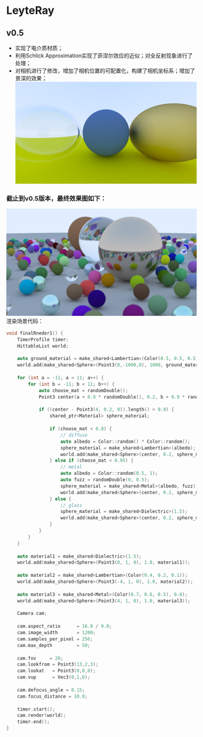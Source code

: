 # LeyteRay

## v0.5
- 实现了电介质材质；
- 利用Schlick Approximation实现了菲涅尔效应的近似；对全反射现象进行了处理；
- 对相机进行了修改，增加了相机位置的可配置化，构建了相机坐标系；增加了景深的效果；
![image7.png](result/image7.png)


### 截止到v0.5版本，最终效果图如下：
![image_final2.png](result/image_final2.png)
渲染场景代码：
```cpp
void finalRneder1() {
    TimerProfile timer;
    HittableList world;

    auto ground_material = make_shared<Lambertian>(Color(0.5, 0.5, 0.5));
    world.add(make_shared<Sphere>(Point3(0,-1000,0), 1000, ground_material));

    for (int a = -11; a < 11; a++) {
        for (int b = -11; b < 11; b++) {
            auto choose_mat = randomDouble();
            Point3 center(a + 0.9 * randomDouble(), 0.2, b + 0.9 * randomDouble());

            if ((center - Point3(4, 0.2, 0)).length() > 0.9) {
                shared_ptr<Material> sphere_material;

                if (choose_mat < 0.8) {
                    // diffuse
                    auto albedo = Color::random() * Color::random();
                    sphere_material = make_shared<Lambertian>(albedo);
                    world.add(make_shared<Sphere>(center, 0.2, sphere_material));
                } else if (choose_mat < 0.95) {
                    // metal
                    auto albedo = Color::random(0.5, 1);
                    auto fuzz = randomDouble(0, 0.5);
                    sphere_material = make_shared<Metal>(albedo, fuzz);
                    world.add(make_shared<Sphere>(center, 0.2, sphere_material));
                } else {
                    // glass
                    sphere_material = make_shared<Dielectric>(1.5);
                    world.add(make_shared<Sphere>(center, 0.2, sphere_material));
                }
            }
        }
    }

    auto material1 = make_shared<Dielectric>(1.5);
    world.add(make_shared<Sphere>(Point3(0, 1, 0), 1.0, material1));

    auto material2 = make_shared<Lambertian>(Color(0.4, 0.2, 0.1));
    world.add(make_shared<Sphere>(Point3(-4, 1, 0), 1.0, material2));

    auto material3 = make_shared<Metal>(Color(0.7, 0.6, 0.5), 0.0);
    world.add(make_shared<Sphere>(Point3(4, 1, 0), 1.0, material3));

    Camera cam;

    cam.aspect_ratio      = 16.0 / 9.0;
    cam.image_width       = 1200;
    cam.samples_per_pixel = 256;
    cam.max_depth         = 50;

    cam.fov     = 20;
    cam.lookfrom = Point3(13,2,3);
    cam.lookat   = Point3(0,0,0);
    cam.vup      = Vec3(0,1,0);

    cam.defocus_angle = 0.15;
    cam.focus_distance = 10.0;

    timer.start();
    cam.render(world);
    timer.end();
}
```

[//]: # (## v0.4)

[//]: # (- 实现了基础材质模型，包括 Lambertian 反射、金属反射和 Fuzz Reflection。)

[//]: # (![image5.png]&#40;result/image5.png&#41;)

[//]: # (![image6.png]&#40;result/image6.png&#41;)

[//]: # (## v0.3)

[//]: # (- 在 v0.2 的基础上重构了代码，增加了 `Camera` 类，将原来主函数中管理相机的代码移动到 `Camera` 类中。)

[//]: # (- 用多重采样实现了 `Anti-aliasing`。)

[//]: # (- 实现了一个简易的 TimeProfiler 对渲染的时间长度进行监测。)

[//]: # (- 实现了 Diffuse 材质，采用了Lambertian反射模型，并对结果进行 Gamma 校正)